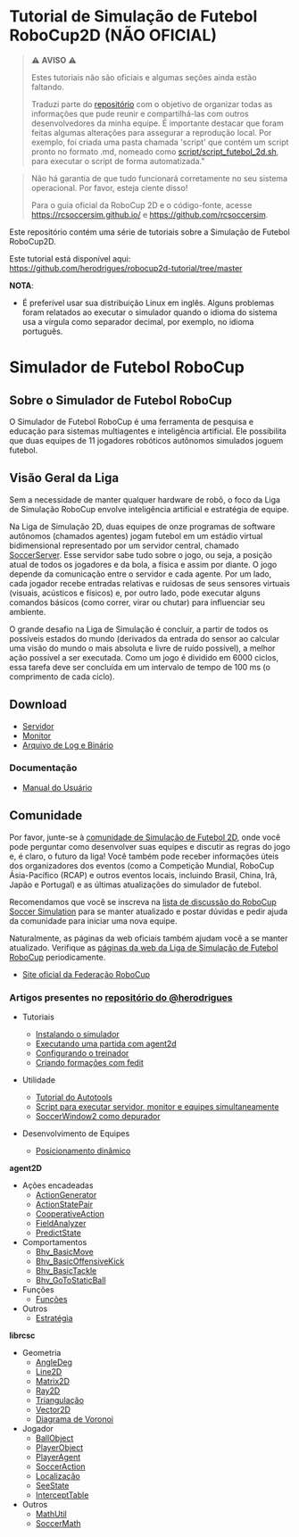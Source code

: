 # Tutorial de Simulação de Futebol RoboCup2D (NÃO OFICIAL)

> :warning: **AVISO** :warning:
> 
> Estes tutoriais não são oficiais e algumas seções ainda estão faltando.
>
> Traduzi parte do [repositório](https://github.com/herodrigues/robocup2d-tutorial/tree/master) com o objetivo de organizar todas as informações que pude reunir e compartilhá-las com outros desenvolvedores da minha equipe. É importante destacar que foram feitas algumas alterações para assegurar a reprodução local. Por exemplo, foi criada uma pasta chamada 'script' que contém um script pronto no formato .md, nomeado como [script/script_futebol_2d.sh](https://github.com/claraferreirabatista/robocup2d_server_tutorial/blob/main/script/script_futebol_2d.sh), para executar o script de forma automatizada."


>
> Não há garantia de que tudo funcionará corretamente no seu sistema operacional. Por favor, esteja ciente disso!
>
> Para o guia oficial da RoboCup 2D e o código-fonte, acesse https://rcsoccersim.github.io/ e https://github.com/rcsoccersim.

Este repositório contém uma série de tutoriais sobre a Simulação de Futebol RoboCup2D.

Este tutorial está disponível aqui: https://github.com/herodrigues/robocup2d-tutorial/tree/master

**NOTA**:
- É preferível usar sua distribuição Linux em inglês. Alguns problemas foram relatados ao executar o simulador quando o idioma do sistema usa a vírgula como separador decimal, por exemplo, no idioma português.

# Simulador de Futebol RoboCup

## Sobre o Simulador de Futebol RoboCup

O Simulador de Futebol RoboCup é uma ferramenta de pesquisa e educação para sistemas multiagentes e inteligência artificial. Ele possibilita que duas equipes de 11 jogadores robóticos autônomos simulados joguem futebol.

## Visão Geral da Liga

Sem a necessidade de manter qualquer hardware de robô, o foco da Liga de Simulação RoboCup envolve inteligência artificial e estratégia de equipe.

Na Liga de Simulação 2D, duas equipes de onze programas de software autônomos (chamados agentes) jogam futebol em um estádio virtual bidimensional representado por um servidor central, chamado [SoccerServer](https://github.com/rcsoccersim/). Esse servidor sabe tudo sobre o jogo, ou seja, a posição atual de todos os jogadores e da bola, a física e assim por diante. O jogo depende da comunicação entre o servidor e cada agente. Por um lado, cada jogador recebe entradas relativas e ruidosas de seus sensores virtuais (visuais, acústicos e físicos) e, por outro lado, pode executar alguns comandos básicos (como correr, virar ou chutar) para influenciar seu ambiente.

O grande desafio na Liga de Simulação é concluir, a partir de todos os possíveis estados do mundo (derivados da entrada do sensor ao calcular uma visão do mundo o mais absoluta e livre de ruído possível), a melhor ação possível a ser executada. Como um jogo é dividido em 6000 ciclos, essa tarefa deve ser concluída em um intervalo de tempo de 100 ms (o comprimento de cada ciclo). 

## Download

- [Servidor](https://github.com/rcsoccersim/rcssserver/releases)
- [Monitor](https://github.com/rcsoccersim/rcssmonitor/releases)
- [Arquivo de Log e Binário](https://archive.robocup.info/Soccer/Simulation/2D/)

### Documentação

- [Manual do Usuário](https://rcsoccersim.readthedocs.io/en/latest/)

## Comunidade

Por favor, junte-se à [comunidade de Simulação de Futebol 2D](https://discord.gg/yFxkCcatGe), onde você pode perguntar como desenvolver suas equipes e discutir as regras do jogo e, é claro, o futuro da liga! Você também pode receber informações úteis dos organizadores dos eventos (como a Competição Mundial, RoboCup Ásia-Pacífico (RCAP) e outros eventos locais, incluindo Brasil, China, Irã, Japão e Portugal) e as últimas atualizações do simulador de futebol.

Recomendamos que você se inscreva na [lista de discussão do RoboCup Soccer Simulation](https://lists.robocup.org/mm/lists/robocup-sim.lists.robocup.org/) para se manter atualizado e postar dúvidas e pedir ajuda da comunidade para iniciar uma nova equipe.

Naturalmente, as páginas da web oficiais também ajudam você a se manter atualizado. Verifique as [páginas da web da Liga de Simulação de Futebol RoboCup](https://ssim.robocup.org/) periodicamente.

- [Site oficial da Federação RoboCup](https://www.robocup.org/)

### Artigos presentes no [repositório do @herodrigues](https://github.com/herodrigues/robocup2d-tutorial/tree/master)

- Tutoriais
    - [Instalando o simulador](sections/installing-the-soccer-simulator.md)
    - [Executando uma partida com agent2d](sections/running-a-match-with-agent2d.md)
    - [Configurando o treinador](sections/configuring-the-trainer.md)
    - [Criando formações com fedit](sections/formations-with-fedit.md)

- Utilidade
    - [Tutorial do Autotools](sections/autotools-tutorial.md)
    - [Script para executar servidor, monitor e equipes simultaneamente](sections/script-for-running-server-and-match.md)
    - [SoccerWindow2 como depurador](sections/soccerwindow2-debugger.md)

- Desenvolvimento de Equipes
    - [Posicionamento dinâmico](sections/dynamic-positioning.md)

**agent2D**
- Ações encadeadas
    - [ActionGenerator](sections/ActionGenerator.md)
    - [ActionStatePair](sections/ActionStatePair.md)
    - [CooperativeAction](sections/CooperativeAction.md)
    - [FieldAnalyzer](sections/FieldAnalyzer.md)
    - [PredictState](sections/PredictState.md)
- Comportamentos
    - [Bhv_BasicMove](sections/Bhv_BasicMove.md)
    - [Bhv_BasicOffensiveKick](sections/Bhv_BasicOffensiveKick.md)
    - [Bhv_BasicTackle](sections/Bhv_BasicTackle.md)
    - [Bhv_GoToStaticBall](sections/Bhv_GoToStaticBall.md)
- Funções
    - [Funções](sections/Roles.md)
- Outros
    - [Estratégia](sections/Strategy.md)

**librcsc**
   - Geometria
     - [AngleDeg](sections/AngleDeg.md)
     - [Line2D](sections/Line2D.md)
     - [Matrix2D](sections/Matrix2D.md)
     - [Ray2D](sections/Ray2D.md)
     - [Triangulação](sections/Triangulation.md)
     - [Vector2D](sections/Vector2D.md)
     - [Diagrama de Voronoi](sections/VoronoiDiagram.md)
   - Jogador
     - [BallObject](sections/BallObject.md)
     - [PlayerObject](sections/PlayerObject.md)
     - [PlayerAgent](sections/PlayerAgent.md)
     - [SoccerAction](sections/SoccerAction.md)
     - [Localização](sections/Localization.md)
     - [SeeState](sections/SeeState.md)
     - [InterceptTable](sections/InterceptTable.md)
   - Outros
     - [MathUtil](sections/MathUtil.md)
     - [SoccerMath](sections/SoccerMath.md)
